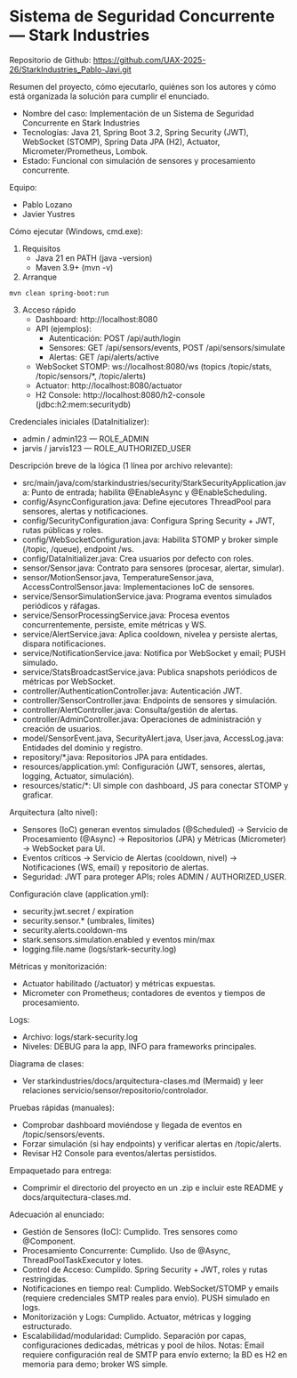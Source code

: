 # Sistema de Seguridad Concurrente — Stark Industries

Repositorio de Github: https://github.com/UAX-2025-26/StarkIndustries_Pablo-Javi.git

Resumen del proyecto, cómo ejecutarlo, quiénes son los autores y cómo está organizada la solución para cumplir el enunciado.

- Nombre del caso: Implementación de un Sistema de Seguridad Concurrente en Stark Industries
- Tecnologías: Java 21, Spring Boot 3.2, Spring Security (JWT), WebSocket (STOMP), Spring Data JPA (H2), Actuator, Micrometer/Prometheus, Lombok.
- Estado: Funcional con simulación de sensores y procesamiento concurrente.

Equipo:
- Pablo Lozano
- Javier Yustres

Cómo ejecutar (Windows, cmd.exe):
1) Requisitos
   - Java 21 en PATH (java -version)
   - Maven 3.9+ (mvn -v)
2) Arranque
```
mvn clean spring-boot:run
```
3) Acceso rápido
   - Dashboard: http://localhost:8080
   - API (ejemplos):
     - Autenticación: POST /api/auth/login
     - Sensores: GET /api/sensors/events, POST /api/sensors/simulate
     - Alertas: GET /api/alerts/active
   - WebSocket STOMP: ws://localhost:8080/ws (topics /topic/stats, /topic/sensors/*, /topic/alerts)
   - Actuator: http://localhost:8080/actuator
   - H2 Console: http://localhost:8080/h2-console (jdbc:h2:mem:securitydb)

Credenciales iniciales (DataInitializer):
- admin / admin123 — ROLE_ADMIN
- jarvis / jarvis123 — ROLE_AUTHORIZED_USER

Descripción breve de la lógica (1 línea por archivo relevante):
- src/main/java/com/starkindustries/security/StarkSecurityApplication.java: Punto de entrada; habilita @EnableAsync y @EnableScheduling.
- config/AsyncConfiguration.java: Define ejecutores ThreadPool para sensores, alertas y notificaciones.
- config/SecurityConfiguration.java: Configura Spring Security + JWT, rutas públicas y roles.
- config/WebSocketConfiguration.java: Habilita STOMP y broker simple (/topic, /queue), endpoint /ws.
- config/DataInitializer.java: Crea usuarios por defecto con roles.
- sensor/Sensor.java: Contrato para sensores (procesar, alertar, simular).
- sensor/MotionSensor.java, TemperatureSensor.java, AccessControlSensor.java: Implementaciones IoC de sensores.
- service/SensorSimulationService.java: Programa eventos simulados periódicos y ráfagas.
- service/SensorProcessingService.java: Procesa eventos concurrentemente, persiste, emite métricas y WS.
- service/AlertService.java: Aplica cooldown, nivelea y persiste alertas, dispara notificaciones.
- service/NotificationService.java: Notifica por WebSocket y email; PUSH simulado.
- service/StatsBroadcastService.java: Publica snapshots periódicos de métricas por WebSocket.
- controller/AuthenticationController.java: Autenticación JWT.
- controller/SensorController.java: Endpoints de sensores y simulación.
- controller/AlertController.java: Consulta/gestión de alertas.
- controller/AdminController.java: Operaciones de administración y creación de usuarios.
- model/SensorEvent.java, SecurityAlert.java, User.java, AccessLog.java: Entidades del dominio y registro.
- repository/*.java: Repositorios JPA para entidades.
- resources/application.yml: Configuración (JWT, sensores, alertas, logging, Actuator, simulación).
- resources/static/*: UI simple con dashboard, JS para conectar STOMP y graficar.

Arquitectura (alto nivel):
- Sensores (IoC) generan eventos simulados (@Scheduled) -> Servicio de Procesamiento (@Async) -> Repositorios (JPA) y Métricas (Micrometer) -> WebSocket para UI.
- Eventos críticos -> Servicio de Alertas (cooldown, nivel) -> Notificaciones (WS, email) y repositorio de alertas.
- Seguridad: JWT para proteger APIs; roles ADMIN / AUTHORIZED_USER.

Configuración clave (application.yml):
- security.jwt.secret / expiration
- security.sensor.* (umbrales, límites)
- security.alerts.cooldown-ms
- stark.sensors.simulation.enabled y eventos min/max
- logging.file.name (logs/stark-security.log)

Métricas y monitorización:
- Actuator habilitado (/actuator) y métricas expuestas.
- Micrometer con Prometheus; contadores de eventos y tiempos de procesamiento.

Logs:
- Archivo: logs/stark-security.log
- Niveles: DEBUG para la app, INFO para frameworks principales.

Diagrama de clases:
- Ver starkindustries/docs/arquitectura-clases.md (Mermaid) y leer relaciones servicio/sensor/repositorio/controlador.

Pruebas rápidas (manuales):
- Comprobar dashboard moviéndose y llegada de eventos en /topic/sensors/events.
- Forzar simulación (si hay endpoints) y verificar alertas en /topic/alerts.
- Revisar H2 Console para eventos/alertas persistidos.

Empaquetado para entrega:
- Comprimir el directorio del proyecto en un .zip e incluir este README y docs/arquitectura-clases.md.

Adecuación al enunciado:
- Gestión de Sensores (IoC): Cumplido. Tres sensores como @Component.
- Procesamiento Concurrente: Cumplido. Uso de @Async, ThreadPoolTaskExecutor y lotes.
- Control de Acceso: Cumplido. Spring Security + JWT, roles y rutas restringidas.
- Notificaciones en tiempo real: Cumplido. WebSocket/STOMP y emails (requiere credenciales SMTP reales para envío). PUSH simulado en logs.
- Monitorización y Logs: Cumplido. Actuator, métricas y logging estructurado.
- Escalabilidad/modularidad: Cumplido. Separación por capas, configuraciones dedicadas, métricas y pool de hilos.
Notas: Email requiere configuración real de SMTP para envío externo; la BD es H2 en memoria para demo; broker WS simple.

